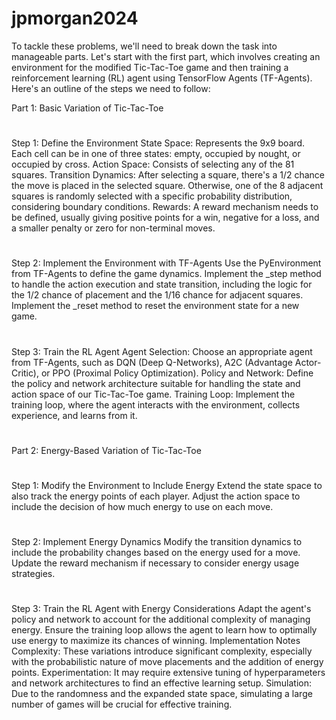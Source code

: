 # jpmorgan2024

To tackle these problems, we'll need to break down the task into manageable parts. Let's start with the first part, which involves creating an environment for the modified Tic-Tac-Toe game and then training a reinforcement learning (RL) agent using TensorFlow Agents (TF-Agents). Here's an outline of the steps we need to follow:

Part 1: Basic Variation of Tic-Tac-Toe
#
Step 1: Define the Environment
State Space: Represents the 9x9 board. Each cell can be in one of three states: empty, occupied by nought, or occupied by cross.
Action Space: Consists of selecting any of the 81 squares.
Transition Dynamics: After selecting a square, there's a 1/2 chance the move is placed in the selected square. Otherwise, one of the 8 adjacent squares is randomly selected with a specific probability distribution, considering boundary conditions.
Rewards: A reward mechanism needs to be defined, usually giving positive points for a win, negative for a loss, and a smaller penalty or zero for non-terminal moves.
#
Step 2: Implement the Environment with TF-Agents
Use the PyEnvironment from TF-Agents to define the game dynamics.
Implement the _step method to handle the action execution and state transition, including the logic for the 1/2 chance of placement and the 1/16 chance for adjacent squares.
Implement the _reset method to reset the environment state for a new game.
#
Step 3: Train the RL Agent
Agent Selection: Choose an appropriate agent from TF-Agents, such as DQN (Deep Q-Networks), A2C (Advantage Actor-Critic), or PPO (Proximal Policy Optimization).
Policy and Network: Define the policy and network architecture suitable for handling the state and action space of our Tic-Tac-Toe game.
Training Loop: Implement the training loop, where the agent interacts with the environment, collects experience, and learns from it.
#
Part 2: Energy-Based Variation of Tic-Tac-Toe
#
Step 1: Modify the Environment to Include Energy
Extend the state space to also track the energy points of each player.
Adjust the action space to include the decision of how much energy to use on each move.
#
Step 2: Implement Energy Dynamics
Modify the transition dynamics to include the probability changes based on the energy used for a move.
Update the reward mechanism if necessary to consider energy usage strategies.
#
Step 3: Train the RL Agent with Energy Considerations
Adapt the agent's policy and network to account for the additional complexity of managing energy.
Ensure the training loop allows the agent to learn how to optimally use energy to maximize its chances of winning.
Implementation Notes
Complexity: These variations introduce significant complexity, especially with the probabilistic nature of move placements and the addition of energy points.
Experimentation: It may require extensive tuning of hyperparameters and network architectures to find an effective learning setup.
Simulation: Due to the randomness and the expanded state space, simulating a large number of games will be crucial for effective training.


